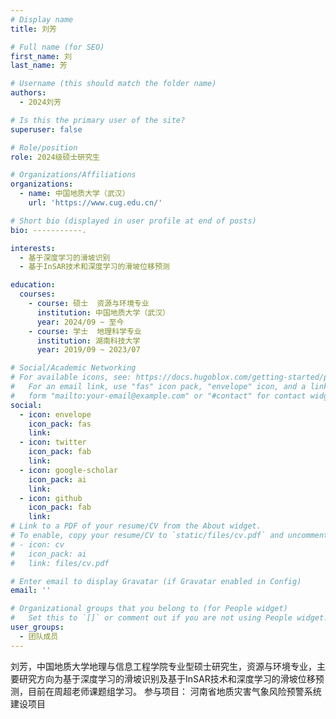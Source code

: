 ```yaml
---
# Display name
title: 刘芳

# Full name (for SEO)
first_name: 刘
last_name: 芳

# Username (this should match the folder name)
authors:
  - 2024刘芳

# Is this the primary user of the site?
superuser: false

# Role/position
role: 2024级硕士研究生

# Organizations/Affiliations
organizations:
  - name: 中国地质大学（武汉）
    url: 'https://www.cug.edu.cn/'

# Short bio (displayed in user profile at end of posts)
bio: -----------.

interests:
  - 基于深度学习的滑坡识别
  - 基于InSAR技术和深度学习的滑坡位移预测

education:
  courses:
    - course: 硕士  资源与环境专业
      institution: 中国地质大学（武汉）
      year: 2024/09 ~ 至今
    - course: 学士  地理科学专业
      institution: 湖南科技大学
      year: 2019/09 ~ 2023/07

# Social/Academic Networking
# For available icons, see: https://docs.hugoblox.com/getting-started/page-builder/#icons
#   For an email link, use "fas" icon pack, "envelope" icon, and a link in the
#   form "mailto:your-email@example.com" or "#contact" for contact widget.
social:
  - icon: envelope
    icon_pack: fas
    link: 
  - icon: twitter
    icon_pack: fab
    link: 
  - icon: google-scholar
    icon_pack: ai
    link: 
  - icon: github
    icon_pack: fab
    link: 
# Link to a PDF of your resume/CV from the About widget.
# To enable, copy your resume/CV to `static/files/cv.pdf` and uncomment the lines below.
# - icon: cv
#   icon_pack: ai
#   link: files/cv.pdf

# Enter email to display Gravatar (if Gravatar enabled in Config)
email: ''

# Organizational groups that you belong to (for People widget)
#   Set this to `[]` or comment out if you are not using People widget.
user_groups:
  - 团队成员
---
```


刘芳，中国地质大学地理与信息工程学院专业型硕士研究生，资源与环境专业，主要研究方向为基于深度学习的滑坡识别及基于InSAR技术和深度学习的滑坡位移预测，目前在周超老师课题组学习。
参与项目：
河南省地质灾害气象风险预警系统建设项目
